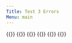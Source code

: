 ```yaml
---
Title: Test 3 Errors
Menu: main
---
```


{{<figrow gallery=test1 size=wrong >}}
{{<figset name="img20220824_095038_DRO-800.jpg" size=average >}}
{{<figset image="img20220824_105444_DRO-800.jpg" position=right >}}
{{<figset name="img20220826_105417_DRO-800.jpg" size=small >}}
{{<figset name="notfound-800.jpg"  >}}
{{</figrow>}}  

